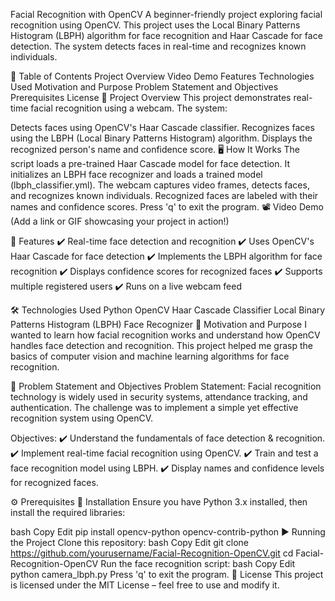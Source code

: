 Facial Recognition with OpenCV
A beginner-friendly project exploring facial recognition using OpenCV. This project uses the Local Binary Patterns Histogram (LBPH) algorithm for face recognition and Haar Cascade for face detection. The system detects faces in real-time and recognizes known individuals.

📌 Table of Contents
Project Overview
Video Demo
Features
Technologies Used
Motivation and Purpose
Problem Statement and Objectives
Prerequisites
License
📌 Project Overview
This project demonstrates real-time facial recognition using a webcam. The system:

Detects faces using OpenCV's Haar Cascade classifier.
Recognizes faces using the LBPH (Local Binary Patterns Histogram) algorithm.
Displays the recognized person's name and confidence score.
🖥️ How It Works
The script loads a pre-trained Haar Cascade model for face detection.
It initializes an LBPH face recognizer and loads a trained model (lbph_classifier.yml).
The webcam captures video frames, detects faces, and recognizes known individuals.
Recognized faces are labeled with their names and confidence scores.
Press 'q' to exit the program.
📽️ Video Demo
(Add a link or GIF showcasing your project in action!)

🔹 Features
✔️ Real-time face detection and recognition
✔️ Uses OpenCV's Haar Cascade for face detection
✔️ Implements the LBPH algorithm for face recognition
✔️ Displays confidence scores for recognized faces
✔️ Supports multiple registered users
✔️ Runs on a live webcam feed

🛠️ Technologies Used
Python
OpenCV
Haar Cascade Classifier
Local Binary Patterns Histogram (LBPH) Face Recognizer
🎯 Motivation and Purpose
I wanted to learn how facial recognition works and understand how OpenCV handles face detection and recognition. This project helped me grasp the basics of computer vision and machine learning algorithms for face recognition.

📌 Problem Statement and Objectives
Problem Statement:
Facial recognition technology is widely used in security systems, attendance tracking, and authentication. The challenge was to implement a simple yet effective recognition system using OpenCV.

Objectives:
✔️ Understand the fundamentals of face detection & recognition.
✔️ Implement real-time facial recognition using OpenCV.
✔️ Train and test a face recognition model using LBPH.
✔️ Display names and confidence levels for recognized faces.

⚙️ Prerequisites
🔧 Installation
Ensure you have Python 3.x installed, then install the required libraries:

bash
Copy
Edit
pip install opencv-python opencv-contrib-python
▶️ Running the Project
Clone this repository:
bash
Copy
Edit
git clone https://github.com/yourusername/Facial-Recognition-OpenCV.git
cd Facial-Recognition-OpenCV
Run the face recognition script:
bash
Copy
Edit
python camera_lbph.py
Press 'q' to exit the program.
📜 License
This project is licensed under the MIT License – feel free to use and modify it.
